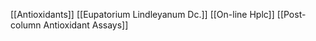 [[Antioxidants]]
[[Eupatorium Lindleyanum Dc.]]
[[On-line Hplc]]
[[Post-column Antioxidant Assays]]
